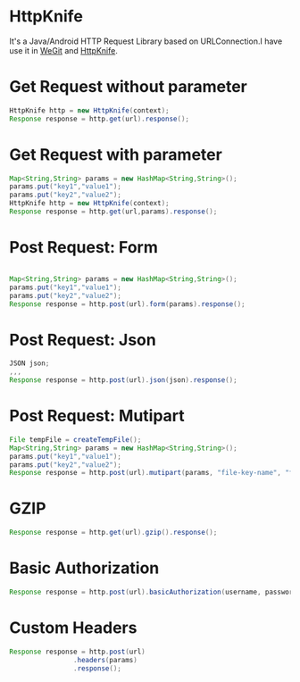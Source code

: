 # HttpKnife

It's a Java/Android HTTP Request Library based on URLConnection.I have use it in [WeGit](https://github.com/Leaking/WeGit) and [HttpKnife](https://github.com/Leaking/HttpKnife).

# Get Request without parameter

```java
HttpKnife http = new HttpKnife(context);
Response response = http.get(url).response();
```

# Get Request with parameter

```java
Map<String,String> params = new HashMap<String,String>();
params.put("key1","value1");
params.put("key2","value2");
HttpKnife http = new HttpKnife(context);
Response response = http.get(url,params).response();
```
# Post Request: Form

```java

Map<String,String> params = new HashMap<String,String>();
params.put("key1","value1");
params.put("key2","value2");
Response response = http.post(url).form(params).response();
```
# Post Request: Json

```java
JSON json;
,,,
Response response = http.post(url).json(json).response();
```

# Post Request: Mutipart

```java
File tempFile = createTempFile();
Map<String,String> params = new HashMap<String,String>();
params.put("key1","value1");
params.put("key2","value2");
Response response = http.post(url).mutipart(params, "file-key-name", "file.txt", tempFile).response();
```

# GZIP

```java
Response response = http.get(url).gzip().response();
```

# Basic Authorization

```java
Response response = http.post(url).basicAuthorization(username, password).response();
```

# Custom Headers

```java
Response response = http.post(url)
                .headers(params)
                .response();
```

